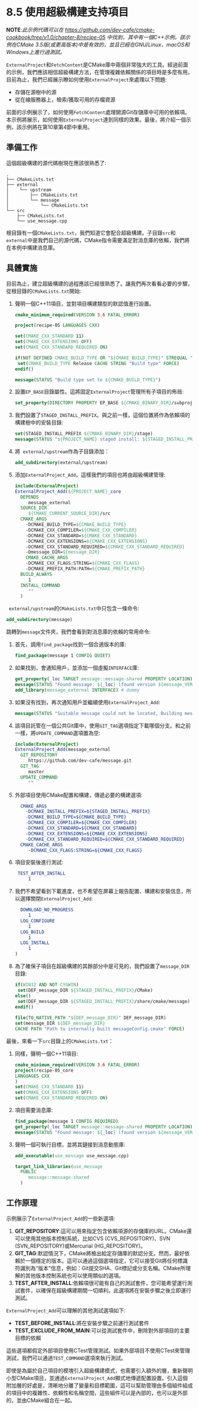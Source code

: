 # 8.5 使用超級構建支持項目

**NOTE**:*此示例代碼可以在 https://github.com/dev-cafe/cmake-cookbook/tree/v1.0/chapter-8/recipe-05 中找到，其中有一個C++示例。該示例在CMake 3.5版(或更高版本)中是有效的，並且已經在GNU/Linux、macOS和Windows上進行過測試。*

`ExternalProject`和`FetchContent`是CMake庫中兩個非常強大的工具。經過前面的示例，我們應該相信超級構建方法，在管理複雜依賴關係的項目時是多麼有用。目前為止，我們已經展示瞭如何使用`ExternalProject`來處理以下問題:

* 存儲在源樹中的源
* 從在線服務器上，檢索/獲取可用的存檔資源

前面的示例展示了，如何使用`FetchContent`處理開源Git存儲庫中可用的依賴項。本示例將展示，如何使用`ExternalProject`達到同樣的效果。最後，將介紹一個示例，該示例將在第10章第4節中重用。

## 準備工作

這個超級構建的源代碼樹現在應該很熟悉了:

```shell
.
├── CMakeLists.txt
├── external
│    └── upstream
│        ├── CMakeLists.txt
│        └── message
│            └── CMakeLists.txt
└── src
    ├── CMakeLists.txt
    └── use_message.cpp
```

根目錄有一個`CMakeLists.txt`，我們知道它會配合超級構建。子目錄`src`和`external`中是我們自己的源代碼，CMake指令需要滿足對消息庫的依賴，我們將在本例中構建消息庫。

## 具體實施

目前為止，建立超級構建的過程應該已經很熟悉了。讓我們再次看看必要的步驟，從根目錄的`CMakeLists.txt`開始:

1. 聲明一個C++11項目，並對項目構建類型的默認值進行設置。

   ```cmake
   cmake_minimum_required(VERSION 3.6 FATAL_ERROR)
   
   project(recipe-05 LANGUAGES CXX)
   
   set(CMAKE_CXX_STANDARD 11)
   set(CMAKE_CXX_EXTENSIONS OFF)
   set(CMAKE_CXX_STANDARD_REQUIRED ON)
   
   if(NOT DEFINED CMAKE_BUILD_TYPE OR "${CMAKE_BUILD_TYPE}" STREQUAL "")
   	set(CMAKE_BUILD_TYPE Release CACHE STRING "Build type" FORCE)
   endif()
   
   message(STATUS "Build type set to ${CMAKE_BUILD_TYPE}")
   ```

2. 設置`EP_BASE`目錄屬性。這將固定`ExternalProject`管理所有子項目的佈局:

   ```cmake
   set_property(DIRECTORY PROPERTY EP_BASE ${CMAKE_BINARY_DIR}/subprojects)
   ```

3. 我們設置了`STAGED_INSTALL_PREFIX`。與之前一樣，這個位置將作為依賴項的構建樹中的安裝目錄:

   ```cmake
   set(STAGED_INSTALL_PREFIX ${CMAKE_BINARY_DIR}/stage)
   message(STATUS "${PROJECT_NAME} staged install: ${STAGED_INSTALL_PREFIX}")
   ```

4. 將` external/upstream`作為子目錄添加：

   ```cmake
   add_subdirectory(external/upstream)
   ```

5. 添加`ExternalProject_Add`，這樣我們的項目也將由超級構建管理:

   ```cmake
   include(ExternalProject)
   ExternalProject_Add(${PROJECT_NAME}_core
     DEPENDS
     	message_external
     SOURCE_DIR
     	${CMAKE_CURRENT_SOURCE_DIR}/src
     CMAKE_ARGS
       -DCMAKE_BUILD_TYPE=${CMAKE_BUILD_TYPE}
       -DCMAKE_CXX_COMPILER=${CMAKE_CXX_COMPILER}
       -DCMAKE_CXX_STANDARD=${CMAKE_CXX_STANDARD}
       -DCMAKE_CXX_EXTENSIONS=${CMAKE_CXX_EXTENSIONS}
       -DCMAKE_CXX_STANDARD_REQUIRED=${CMAKE_CXX_STANDARD_REQUIRED}
       -Dmessage_DIR=${message_DIR}
       CMAKE_CACHE_ARGS
       -DCMAKE_CXX_FLAGS:STRING=${CMAKE_CXX_FLAGS}
       -DCMAKE_PREFIX_PATH:PATH=${CMAKE_PREFIX_PATH}
     BUILD_ALWAYS
     	1
     INSTALL_COMMAND
     	""
     )
   ```

` external/upstream`的`CMakeLists.txt`中只包含一條命令:

```cmake
add_subdirectory(message)
```

跳轉到`message`文件夾，我們會看到對消息庫的依賴的常用命令:

1. 首先，調用`find_package`找到一個合適版本的庫:

   ```cmake
   find_package(message 1 CONFIG QUIET)
   ```

2. 如果找到，會通知用戶，並添加一個虛擬`INTERFACE`庫:

   ```cmake
   get_property(_loc TARGET message::message-shared PROPERTY LOCATION)
   message(STATUS "Found message: ${_loc} (found version ${message_VERSION})")
   add_library(message_external INTERFACE) # dummy
   ```

3. 如果沒有找到，再次通知用戶並繼續使用`ExternalProject_Add`:

   ```cmake
   message(STATUS "Suitable message could not be located, Building message instead.")
   ```

4. 該項目託管在一個公共Git庫中，使用`GIT_TAG`選項指定下載哪個分支。和之前一樣，將`UPDATE_COMMAND`選項置為空:

   ```cmake
   include(ExternalProject)
   ExternalProject_Add(message_external
     GIT_REPOSITORY
     	https://github.com/dev-cafe/message.git
     GIT_TAG
     	master
     UPDATE_COMMAND
     	""
   ```

5. 外部項目使用CMake配置和構建，傳遞必要的構建選項:

   ```cmake
     CMAKE_ARGS
       -DCMAKE_INSTALL_PREFIX=${STAGED_INSTALL_PREFIX}
       -DCMAKE_BUILD_TYPE=${CMAKE_BUILD_TYPE}
       -DCMAKE_CXX_COMPILER=${CMAKE_CXX_COMPILER}
       -DCMAKE_CXX_STANDARD=${CMAKE_CXX_STANDARD}
       -DCMAKE_CXX_EXTENSIONS=${CMAKE_CXX_EXTENSIONS}
       -DCMAKE_CXX_STANDARD_REQUIRED=${CMAKE_CXX_STANDARD_REQUIRED}
     CMAKE_CACHE_ARGS
     	-DCMAKE_CXX_FLAGS:STRING=${CMAKE_CXX_FLAGS}
   ```

6. 項目安裝後進行測試:

   ```cmake
   	TEST_AFTER_INSTALL
   		1
   ```

7. 我們不希望看到下載進度，也不希望在屏幕上報告配置、構建和安裝信息，所以選擇關閉`ExternalProject_Add`:

   ```cmake
     DOWNLOAD_NO_PROGRESS
     	1
     LOG_CONFIGURE
     	1
     LOG_BUILD
     	1
     LOG_INSTALL
     	1
   )
   ```

8. 為了確保子項目在超級構建的其餘部分中是可見的，我們設置了`message_DIR`目錄:

   ```cmake
   if(WIN32 AND NOT CYGWIN)
   	set(DEF_message_DIR ${STAGED_INSTALL_PREFIX}/CMake)
   else()
   	set(DEF_message_DIR ${STAGED_INSTALL_PREFIX}/share/cmake/message)
   endif()
   	
   file(TO_NATIVE_PATH "${DEF_message_DIR}" DEF_message_DIR)
   set(message_DIR ${DEF_message_DIR}
   CACHE PATH "Path to internally built messageConfig.cmake" FORCE)
   ```

最後，來看一下`src`目錄上的`CMakeLists.txt`：

1. 同樣，聲明一個C++11項目:

   ```cmake
   cmake_minimum_required(VERSION 3.6 FATAL_ERROR)
   project(recipe-05_core
   LANGUAGES CXX
   )
   set(CMAKE_CXX_STANDARD 11)
   set(CMAKE_CXX_EXTENSIONS OFF)
   set(CMAKE_CXX_STANDARD_REQUIRED ON)
   ```

2. 項目需要消息庫:

   ```cmake
   find_package(message 1 CONFIG REQUIRED)
   get_property(_loc TARGET message::message-shared PROPERTY LOCATION)
   message(STATUS "Found message: ${_loc} (found version ${message_VERSION})")
   ```

3. 聲明一個可執行目標，並將其鏈接到消息動態庫:

   ```cmake
   add_executable(use_message use_message.cpp)
   
   target_link_libraries(use_message
     PUBLIC
     	message::message-shared
     )
   ```

## 工作原理

示例展示了`ExternalProject_Add`的一些新選項:

1. **GIT_REPOSITORY**:這可以用來指定包含依賴項源的存儲庫的URL。CMake還可以使用其他版本控制系統，比如CVS (CVS_REPOSITORY)、SVN (SVN_REPOSITORY)或Mercurial (HG_REPOSITORY)。
2. **GIT_TAG**:默認情況下，CMake將檢出給定存儲庫的默認分支。然而，最好依賴於一個穩定的版本。這可以通過這個選項指定，它可以接受Git將任何標識符識別為“版本”信息，例如：Git提交SHA、Git標記或分支名稱。CMake所理解的其他版本控制系統也可以使用類似的選項。
3. **TEST_AFTER_INSTALL**:依賴項很可能有自己的測試套件，您可能希望運行測試套件，以確保在超級構建期間一切順利。此選項將在安裝步驟之後立即運行測試。

`ExternalProject_Add`可以理解的其他測試選項如下:

* **TEST_BEFORE_INSTALL**:將在安裝步驟之前運行測試套件
* **TEST_EXCLUDE_FROM_MAIN**:可以從測試套件中，刪除對外部項目的主要目標的依賴

這些選項都假定外部項目使用CTest管理測試。如果外部項目不使用CTest來管理測試，我們可以通過`TEST_COMMAND`選項來執行測試。

即使是為屬於自己項目的模塊引入超級構建模式，也需要引入額外的層，重新聲明小型CMake項目，並通過`ExternalProject_Add`顯式地傳遞配置設置。引入這個附加層的好處是，清晰地分離了變量和目標範圍，這可以幫助管理由多個組件組成的項目中的複雜性、依賴性和名稱空間，這些組件可以是內部的，也可以是外部的，並由CMake組合在一起。

